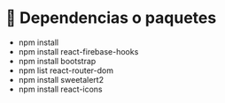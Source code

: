# 👾 Dependencias o paquetes 
* npm install
* npm install react-firebase-hooks
* npm install bootstrap
* npm list react-router-dom
* npm install sweetalert2
* npm install react-icons